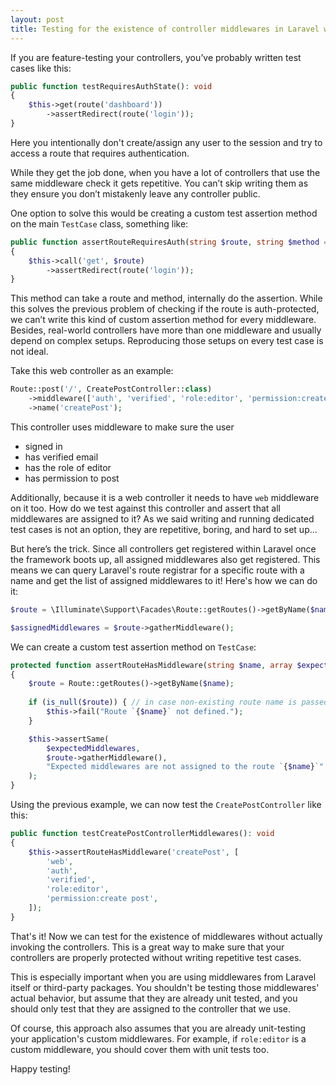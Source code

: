 ```yaml
---
layout: post
title: Testing for the existence of controller middlewares in Laravel without invoking them
---
```


If you are feature-testing your controllers, you’ve probably written test cases like this:

```php
public function testRequiresAuthState(): void
{
    $this->get(route('dashboard'))
        ->assertRedirect(route('login'));
}
```

Here you intentionally don't create/assign any user to the session and try to access a route that requires authentication.

<!--more-->

While they get the job done, when you have a lot of controllers that use the same middleware check it gets repetitive.
You can’t skip writing them as they ensure you don’t mistakenly leave any controller public.

One option to solve this would be creating a custom test assertion method on the main `TestCase` class, something like:

```php
public function assertRouteRequiresAuth(string $route, string $method = 'get'): void
{
    $this->call('get', $route)
        ->assertRedirect(route('login'));
}
```

This method can take a route and method, internally do the assertion. While this solves the previous problem of checking if the route is auth-protected, we can’t write this kind of custom assertion method for every middleware.
Besides, real-world controllers have more than one middleware and usually depend on complex setups. Reproducing those setups on every test case is not ideal.

Take this web controller as an example:

```php
Route::post('/', CreatePostController::class)
    ->middleware(['auth', 'verified', 'role:editor', 'permission:create post'])
    ->name('createPost');
```

This controller uses middleware to make sure the user
- signed in
- has verified email
- has the role of editor
- has permission to post

Additionally, because it is a web controller it needs to have `web` middleware on it too.
How do we test against this controller and assert that all middlewares are assigned to it? As we said writing and running dedicated test cases is not an option, they are repetitive, boring, and hard to set up...

But here’s the trick. Since all controllers get registered within Laravel once the framework boots up, all assigned middlewares also get registered.
This means we can query Laravel's route registrar for a specific route with a name and get the list of assigned middlewares to it!
Here's how we can do it:

```php
$route = \Illuminate\Support\Facades\Route::getRoutes()->getByName($name);

$assignedMiddlewares = $route->gatherMiddleware();
```

We can create a custom test assertion method on `TestCase`:

```php
protected function assertRouteHasMiddleware(string $name, array $expectedMiddlewares): void
{
    $route = Route::getRoutes()->getByName($name);
    
    if (is_null($route)) { // in case non-existing route name is passed
        $this->fail("Route `{$name}` not defined.");
    }

    $this->assertSame(
        $expectedMiddlewares,
        $route->gatherMiddleware(),
        "Expected middlewares are not assigned to the route `{$name}`".
    );
}
```

Using the previous example, we can now test the `CreatePostController` like this:

```php
public function testCreatePostControllerMiddlewares(): void
{
    $this->assertRouteHasMiddleware('createPost', [
        'web',
        'auth',
        'verified',
        'role:editor',
        'permission:create post',
    ]);
}
```

That's it! Now we can test for the existence of middlewares without actually invoking the controllers.
This is a great way to make sure that your controllers are properly protected without writing repetitive test cases.

This is especially important when you are using middlewares from Laravel itself or third-party packages.
You shouldn't be testing those middlewares' actual behavior, but assume that they are already unit tested, and you should only test that they are assigned to the controller that we use.

Of course, this approach also assumes that you are already unit-testing your application's custom middlewares. For example, if `role:editor` is a custom middleware, you should cover them with unit tests too.

Happy testing!
